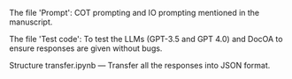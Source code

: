 The file 'Prompt': COT prompting and IO prompting mentioned in the manuscript.

The file 'Test code': To test the LLMs (GPT-3.5 and GPT 4.0) and DocOA to ensure responses are given without bugs.

Structure transfer.ipynb — Transfer all the responses into JSON format.
